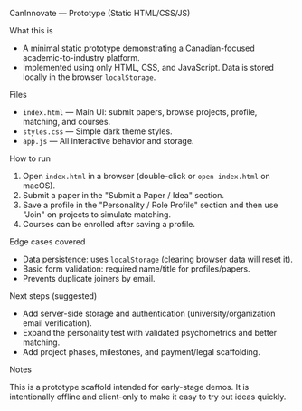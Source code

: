 CanInnovate — Prototype (Static HTML/CSS/JS)

What this is

- A minimal static prototype demonstrating a Canadian-focused academic-to-industry platform.
- Implemented using only HTML, CSS, and JavaScript. Data is stored locally in the browser `localStorage`.

Files

- `index.html` — Main UI: submit papers, browse projects, profile, matching, and courses.
- `styles.css` — Simple dark theme styles.
- `app.js` — All interactive behavior and storage.

How to run

1. Open `index.html` in a browser (double-click or `open index.html` on macOS).
2. Submit a paper in the "Submit a Paper / Idea" section.
3. Save a profile in the "Personality / Role Profile" section and then use "Join" on projects to simulate matching.
4. Courses can be enrolled after saving a profile.

Edge cases covered

- Data persistence: uses `localStorage` (clearing browser data will reset it).
- Basic form validation: required name/title for profiles/papers.
- Prevents duplicate joiners by email.

Next steps (suggested)

- Add server-side storage and authentication (university/organization email verification).
- Expand the personality test with validated psychometrics and better matching.
- Add project phases, milestones, and payment/legal scaffolding.

Notes

This is a prototype scaffold intended for early-stage demos. It is intentionally offline and client-only to make it easy to try out ideas quickly.
